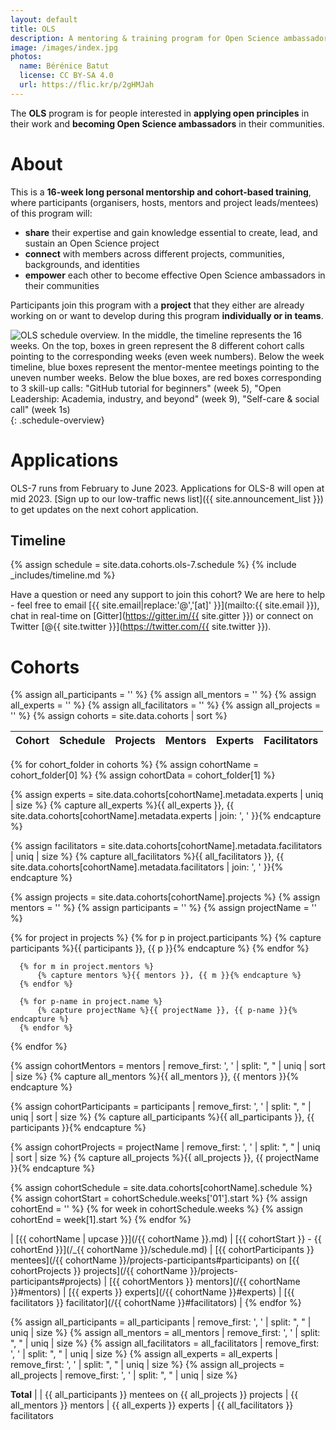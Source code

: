 ```yaml
---
layout: default
title: OLS
description: A mentoring & training program for Open Science ambassadors
image: /images/index.jpg
photos:
  name: Bérénice Batut
  license: CC BY-SA 4.0
  url: https://flic.kr/p/2gHMJah
---
```


The **OLS** program is for people interested in **applying open principles** in their work and **becoming Open Science ambassadors** in their communities.

# About

This is a **16-week long personal mentorship and cohort-based training**, where participants (organisers, hosts, mentors and project leads/mentees) of this program will:
- **share** their expertise and gain knowledge essential to create, lead, and sustain an Open Science project
- **connect** with members across different projects, communities, backgrounds, and identities
- **empower** each other to become effective Open Science ambassadors in their communities

Participants join this program with a **project** that they either are already working on or want to develop during this program **individually or in teams**.

![OLS schedule overview. In the middle, the timeline represents the 16 weeks. On the top, boxes in green represent the 8 different cohort calls pointing to the corresponding weeks (even week numbers). Below the week timeline, blue boxes represent the mentor-mentee meetings pointing to the uneven number weeks. Below the blue boxes, are red boxes corresponding to 3 skill-up calls: "GitHub tutorial for beginners" (week 5), "Open Leadership: Academia, industry, and beyond" (week 9), "Self-care & social call" (week 1s)](/images/schedule.png){: .schedule-overview}

# Applications

<!--[Apply via Open Review](https://openreview.net/group?id=openlifesci.org/Open_Life_Science/2023/Cohort_7){:.button .is-link .is-fullwidth}

*Please register on Open Review before January 13, 2023 to allow activation of your Open Review profile as described in the [OLS-7 application guidelines and templates](https://github.com/open-life-science/application-forms).*-->

OLS-7 runs from February to June 2023. Applications for OLS-8 will open at mid 2023. [Sign up to our low-traffic news list]({{ site.announcement_list }}) to get updates on the next cohort application.

## Timeline

{% assign schedule = site.data.cohorts.ols-7.schedule %}
{% include _includes/timeline.md %}

Have a question or need any support to join this cohort?
We are here to help - feel free to email [{{ site.email|replace:'@','[at]' }}](mailto:{{ site.email }}), chat in real-time on [Gitter](https://gitter.im/{{ site.gitter }}) or connect on Twitter [@{{ site.twitter }}](https://twitter.com/{{ site.twitter }}).

# Cohorts
{% assign all_participants = '' %}
{% assign all_mentors = '' %}
{% assign all_experts = '' %}
{% assign all_facilitators = '' %}
{% assign all_projects = '' %}
{% assign cohorts = site.data.cohorts | sort %}

<!--A table to summarise all cohorts data. It populates automatically from the loops-->
| Cohort | Schedule | Projects | Mentors | Experts | Facilitators |
| --- | --- | --- | --- | --- | --- |

<!--Loop through cohorts folder. Store the result of the first iteration as cohort name and 
the second iteration as the data contained in the cohort's files-->
{% for cohort_folder in cohorts %}
  {% assign cohortName = cohort_folder[0] %}
  {% assign cohortData = cohort_folder[1] %}

  <!--Extract a list of experts for the cohort, remove duplicates and calculate size-->
  {% assign experts = site.data.cohorts[cohortName].metadata.experts | uniq | size %}
  {% capture all_experts %}{{ all_experts }}, {{ site.data.cohorts[cohortName].metadata.experts | join: ', ' }}{% endcapture %}

  <!--Extract facilitators, remove duplicates and calculate size-->
  {% assign facilitators = site.data.cohorts[cohortName].metadata.facilitators | uniq | size %}
  {% capture all_facilitators %}{{ all_facilitators }}, {{ site.data.cohorts[cohortName].metadata.facilitators | join: ', ' }}{% endcapture %}

  <!--Loop through projects to retrieve mentors, participants and project names -->
  {% assign projects = site.data.cohorts[cohortName].projects %}
  {% assign mentors = '' %}
  {% assign participants = '' %}
  {% assign projectName = '' %}

  {% for project in projects %}
      {% for p in project.participants %}
          {% capture participants %}{{ participants }}, {{ p }}{% endcapture %}
      {% endfor %}

      {% for m in project.mentors %}
          {% capture mentors %}{{ mentors }}, {{ m }}{% endcapture %}
      {% endfor %}

      {% for p-name in project.name %}
          {% capture projectName %}{{ projectName }}, {{ p-name }}{% endcapture %}
      {% endfor %}
  {% endfor %}

  <!--Calculate the number of mentors, mentees and projects per cohort; store in separate variables-->
  {% assign cohortMentors = mentors | remove_first: ', ' | split: ", " | uniq | sort | size %}
  {% capture all_mentors %}{{ all_mentors }}, {{ mentors }}{% endcapture %}

  {% assign cohortParticipants = participants | remove_first: ', ' | split: ", " | uniq | sort | size %}
  {% capture all_participants %}{{ all_participants }}, {{ participants }}{% endcapture %}

  {% assign cohortProjects = projectName | remove_first: ', ' | split: ", " | uniq | sort | size %}
  {% capture all_projects %}{{ all_projects }}, {{ projectName }}{% endcapture %}

  <!--Extract the schedule for each cohort-->
  {% assign cohortSchedule = site.data.cohorts[cohortName].schedule %}
  {% assign cohortStart = cohortSchedule.weeks['01'].start %}
  {% assign cohortEnd = '' %}
  {% for week in cohortSchedule.weeks %}
      {% assign cohortEnd = week[1].start %}
  {% endfor %}

| [{{ cohortName | upcase }}](/{{ cohortName }}.md) | [{{ cohortStart }} - {{ cohortEnd }}](/_{{ cohortName }}/schedule.md) | [{{ cohortParticipants }} mentees](/{{ cohortName }}/projects-participants#participants) on [{{ cohortProjects }} projects](/{{ cohortName }}/projects-participants#projects) | [{{ cohortMentors }} mentors](/{{ cohortName }}#mentors) | [{{ experts }} experts](/{{ cohortName }}#experts) | [{{ facilitators }} facilitator](/{{ cohortName }}#facilitators) |
{% endfor %}

<!--Calculate the total number of participants, mentors, facilitators, experts, projects for ALL cohorts-->
{% assign all_participants = all_participants | remove_first: ', ' | split: ", " | uniq | size %}
{% assign all_mentors = all_mentors | remove_first: ', ' | split: ", " | uniq | size %}
{% assign all_facilitators = all_facilitators | remove_first: ', ' | split: ", " | uniq | size %}
{% assign all_experts = all_experts | remove_first: ', ' | split: ", " | uniq | size %}
{% assign all_projects = all_projects | remove_first: ', ' | split: ", " | uniq | size %}

**Total** | | {{ all_participants }} mentees on {{ all_projects }} projects | {{ all_mentors }} mentors | {{ all_experts }} experts | {{ all_facilitators }} facilitators
